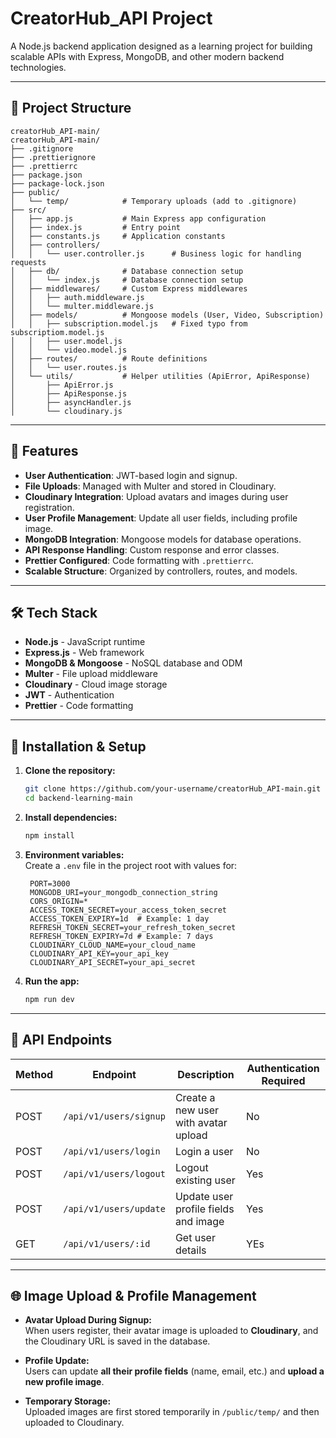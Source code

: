 
# CreatorHub_API Project

A Node.js backend application designed as a learning project for building scalable APIs with Express, MongoDB, and other modern backend technologies.

---

## 📂 Project Structure

```
creatorHub_API-main/
creatorHub_API-main/
├── .gitignore
├── .prettierignore
├── .prettierrc
├── package.json
├── package-lock.json
├── public/
│   └── temp/            # Temporary uploads (add to .gitignore)
├── src/
│   ├── app.js           # Main Express app configuration
│   ├── index.js         # Entry point
│   ├── constants.js     # Application constants
│   ├── controllers/     
│   │   └── user.controller.js      # Business logic for handling requests
│   ├── db/              # Database connection setup
│   │   └── index.js     # Database connection setup
│   ├── middlewares/     # Custom Express middlewares
│   │   ├── auth.middleware.js    
│   │   └── multer.middleware.js     
│   ├── models/          # Mongoose models (User, Video, Subscription)
│   │   ├── subscription.model.js   # Fixed typo from subscriptiom.model.js
│   │   ├── user.model.js
│   │   └── video.model.js        
│   ├── routes/          # Route definitions
│   │   └── user.routes.js
│   └── utils/           # Helper utilities (ApiError, ApiResponse)
│       ├── ApiError.js
│       ├── ApiResponse.js
│       ├── asyncHandler.js
│       └── cloudinary.js
```

---

## 🚀 Features

- **User Authentication**: JWT-based login and signup.
- **File Uploads**: Managed with Multer and stored in Cloudinary.
- **Cloudinary Integration**: Upload avatars and images during user registration.
- **User Profile Management**: Update all user fields, including profile image.
- **MongoDB Integration**: Mongoose models for database operations.
- **API Response Handling**: Custom response and error classes.
- **Prettier Configured**: Code formatting with `.prettierrc`.
- **Scalable Structure**: Organized by controllers, routes, and models.

---

## 🛠️ Tech Stack

- **Node.js** - JavaScript runtime
- **Express.js** - Web framework
- **MongoDB & Mongoose** - NoSQL database and ODM
- **Multer** - File upload middleware
- **Cloudinary** - Cloud image storage
- **JWT** - Authentication
- **Prettier** - Code formatting

---

## 🔧 Installation & Setup

1. **Clone the repository:**
   ```bash
   git clone https://github.com/your-username/creatorHub_API-main.git
   cd backend-learning-main
   ```

2. **Install dependencies:**
   ```bash
   npm install
   ```

3. **Environment variables:**  
   Create a `.env` file in the project root with values for:
   ```
    PORT=3000
    MONGODB_URI=your_mongodb_connection_string
    CORS_ORIGIN=*
    ACCESS_TOKEN_SECRET=your_access_token_secret
    ACCESS_TOKEN_EXPIRY=1d  # Example: 1 day
    REFRESH_TOKEN_SECRET=your_refresh_token_secret
    REFRESH_TOKEN_EXPIRY=7d # Example: 7 days
    CLOUDINARY_CLOUD_NAME=your_cloud_name
    CLOUDINARY_API_KEY=your_api_key
    CLOUDINARY_API_SECRET=your_api_secret
   ```

4. **Run the app:**
   ```bash
   npm run dev
   ```

---

## 📡 API Endpoints

| Method | Endpoint                 | Description                           |  Authentication Required |
|--------|--------------------------|---------------------------------------|--------------------------|
| POST   | `/api/v1/users/signup`   | Create a new user with avatar upload  |           No             |
| POST   | `/api/v1/users/login`    | Login a user                          |           No             |
| POST   | `/api/v1/users/logout`   | Logout existing user                  |           Yes            |
| POST   | `/api/v1/users/update`   | Update user profile fields and image  |           Yes            |
| GET    | `/api/v1/users/:id`      | Get user details                      |           YEs            |


---

## 🌐 Image Upload & Profile Management

- **Avatar Upload During Signup:**  
  When users register, their avatar image is uploaded to **Cloudinary**, and the Cloudinary URL is saved in the database.

- **Profile Update:**  
  Users can update **all their profile fields** (name, email, etc.) and **upload a new profile image**.

- **Temporary Storage:**  
  Uploaded images are first stored temporarily in `/public/temp/` and then uploaded to Cloudinary.
